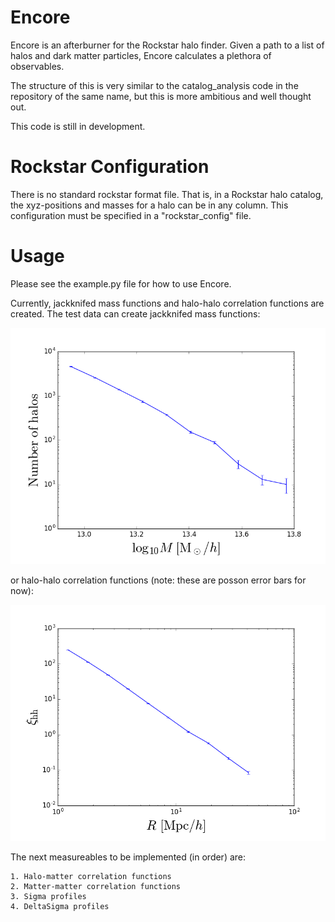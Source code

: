 Encore
======
Encore is an afterburner for the Rockstar halo finder. 
Given a path to a list of halos and dark matter particles, 
Encore calculates a plethora of observables.

The structure of this is very similar to the catalog_analysis
code in the repository of the same name, but this is more
ambitious and well thought out.

This code is still in development.

Rockstar Configuration
======================
There is no standard rockstar format file. That is,
in a Rockstar halo catalog, the xyz-positions and masses
for a halo can be in any column. This configuration
must be specified in a "rockstar_config" file.

Usage
=====
Please see the example.py file for how to use Encore.

Currently, jackknifed mass functions and
halo-halo correlation functions are created.
The test data can create jackknifed mass functions:

![mf_example](plots/MF_example.png)

or halo-halo correlation functions (note: these are posson error bars for now):

![hhcf_example](plots/HHCF_example.png)

The next measureables to be implemented (in order) are:
~~~ 
1. Halo-matter correlation functions
2. Matter-matter correlation functions
3. Sigma profiles
4. DeltaSigma profiles
~~~
